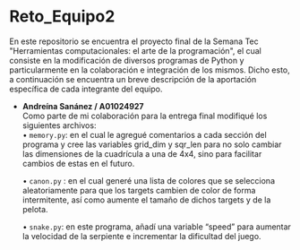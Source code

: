 # Reto_Equipo2
  En este repositorio se encuentra el proyecto final de la Semana Tec "Herramientas computacionales: el arte de la programación", el cual consiste en la modificación de diversos programas de Python y particularmente en la colaboración e integración de los mismos. Dicho esto, a continuación se encuentra un breve descripción de la aportación específica de cada integrante del equipo.

-	**Andreína Sanánez / A01024927** <br>
Como parte de mi colaboración para la entrega final modifiqué los siguientes archivos: <br>
    •	`memory.py`: en el cual le agregué comentarios a cada sección del programa y cree las variables grid_dim y sqr_len para no solo cambiar las dimensiones de la cuadrícula a           una de 4x4, sino para facilitar cambios de estas en el futuro. <br>
    
    •	`canon.py` : en el cual generé una lista de colores que se selecciona aleatoriamente para que los targets cambien de color de forma intermitente, así como aumente el tamaño de       dichos targets y de la pelota.<br>
    
    •	`snake.py`: en este programa, añadí una variable “speed” para aumentar la velocidad de la serpiente e incrementar la dificultad del juego. <br>
